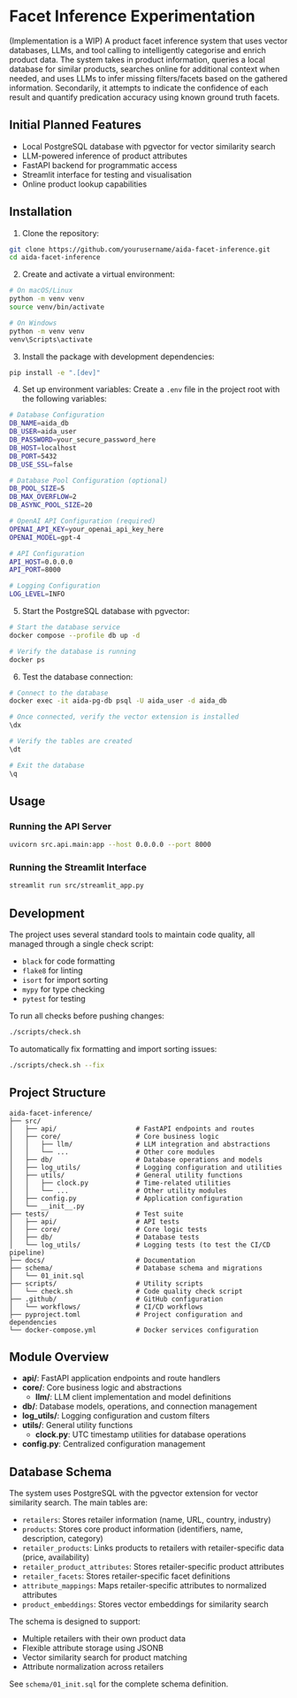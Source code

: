 # Facet Inference Experimentation

(Implementation is a WIP) A product facet inference system that uses vector databases, LLMs, and tool calling to intelligently categorise and enrich product data. The system takes in product information, queries a local database for similar products, searches online for additional context when needed, and uses LLMs to infer missing filters/facets based on the gathered information. Secondarily, it attempts to indicate the confidence of each result and quantify predication accuracy using known ground truth facets.

## Initial Planned Features

- Local PostgreSQL database with pgvector for vector similarity search
- LLM-powered inference of product attributes
- FastAPI backend for programmatic access
- Streamlit interface for testing and visualisation
- Online product lookup capabilities

## Installation

1. Clone the repository:
```bash
git clone https://github.com/yourusername/aida-facet-inference.git
cd aida-facet-inference
```

2. Create and activate a virtual environment:
```bash
# On macOS/Linux
python -m venv venv
source venv/bin/activate

# On Windows
python -m venv venv
venv\Scripts\activate
```

3. Install the package with development dependencies:
```bash
pip install -e ".[dev]"
```

4. Set up environment variables:
Create a `.env` file in the project root with the following variables:
```bash
# Database Configuration
DB_NAME=aida_db
DB_USER=aida_user
DB_PASSWORD=your_secure_password_here
DB_HOST=localhost
DB_PORT=5432
DB_USE_SSL=false

# Database Pool Configuration (optional)
DB_POOL_SIZE=5
DB_MAX_OVERFLOW=2
DB_ASYNC_POOL_SIZE=20

# OpenAI API Configuration (required)
OPENAI_API_KEY=your_openai_api_key_here
OPENAI_MODEL=gpt-4

# API Configuration
API_HOST=0.0.0.0
API_PORT=8000

# Logging Configuration
LOG_LEVEL=INFO
```

5. Start the PostgreSQL database with pgvector:
```bash
# Start the database service
docker compose --profile db up -d

# Verify the database is running
docker ps
```

6. Test the database connection:
```bash
# Connect to the database
docker exec -it aida-pg-db psql -U aida_user -d aida_db

# Once connected, verify the vector extension is installed
\dx

# Verify the tables are created
\dt

# Exit the database
\q
```

## Usage

### Running the API Server

```bash
uvicorn src.api.main:app --host 0.0.0.0 --port 8000
```

### Running the Streamlit Interface

```bash
streamlit run src/streamlit_app.py
```

## Development

The project uses several standard tools to maintain code quality, all managed through a single check script:

- `black` for code formatting
- `flake8` for linting
- `isort` for import sorting
- `mypy` for type checking
- `pytest` for testing

To run all checks before pushing changes:

```bash
./scripts/check.sh
```

To automatically fix formatting and import sorting issues:

```bash
./scripts/check.sh --fix
```

## Project Structure

```
aida-facet-inference/
├── src/
│   ├── api/                    # FastAPI endpoints and routes
│   ├── core/                   # Core business logic
│   │   ├── llm/                # LLM integration and abstractions
│   │   └── ...                 # Other core modules
│   ├── db/                     # Database operations and models
│   ├── log_utils/              # Logging configuration and utilities
│   ├── utils/                  # General utility functions
│   │   ├── clock.py            # Time-related utilities
│   │   └── ...                 # Other utility modules
│   ├── config.py               # Application configuration
│   └── __init__.py
├── tests/                      # Test suite
│   ├── api/                    # API tests
│   ├── core/                   # Core logic tests
│   ├── db/                     # Database tests
│   └── log_utils/              # Logging tests (to test the CI/CD pipeline)
├── docs/                       # Documentation
├── schema/                     # Database schema and migrations
│   └── 01_init.sql
├── scripts/                    # Utility scripts
│   └── check.sh                # Code quality check script
├── .github/                    # GitHub configuration
│   └── workflows/              # CI/CD workflows
├── pyproject.toml              # Project configuration and dependencies
└── docker-compose.yml          # Docker services configuration
```

## Module Overview

- **api/**: FastAPI application endpoints and route handlers
- **core/**: Core business logic and abstractions
  - **llm/**: LLM client implementation and model definitions
- **db/**: Database models, operations, and connection management
- **log_utils/**: Logging configuration and custom filters
- **utils/**: General utility functions
  - **clock.py**: UTC timestamp utilities for database operations
- **config.py**: Centralized configuration management

## Database Schema

The system uses PostgreSQL with the pgvector extension for vector similarity search. The main tables are:

- `retailers`: Stores retailer information (name, URL, country, industry)
- `products`: Stores core product information (identifiers, name, description, category)
- `retailer_products`: Links products to retailers with retailer-specific data (price, availability)
- `retailer_product_attributes`: Stores retailer-specific product attributes
- `retailer_facets`: Stores retailer-specific facet definitions
- `attribute_mappings`: Maps retailer-specific attributes to normalized attributes
- `product_embeddings`: Stores vector embeddings for similarity search

The schema is designed to support:
- Multiple retailers with their own product data
- Flexible attribute storage using JSONB
- Vector similarity search for product matching
- Attribute normalization across retailers

See `schema/01_init.sql` for the complete schema definition.